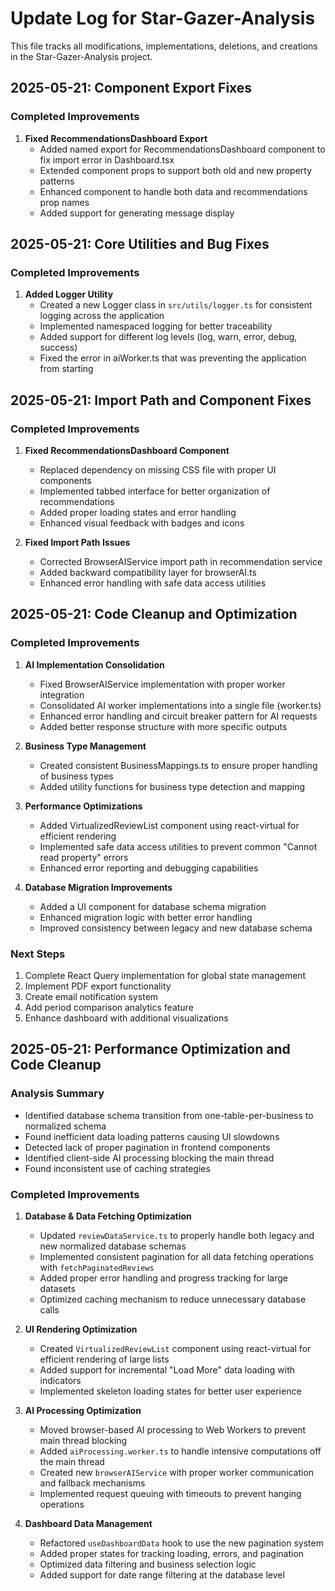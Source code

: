 # Update Log for Star-Gazer-Analysis

This file tracks all modifications, implementations, deletions, and creations in the Star-Gazer-Analysis project.

## 2025-05-21: Component Export Fixes

### Completed Improvements
1. **Fixed RecommendationsDashboard Export**
   - Added named export for RecommendationsDashboard component to fix import error in Dashboard.tsx
   - Extended component props to support both old and new property patterns
   - Enhanced component to handle both data and recommendations prop names
   - Added support for generating message display

## 2025-05-21: Core Utilities and Bug Fixes

### Completed Improvements
1. **Added Logger Utility**
   - Created a new Logger class in `src/utils/logger.ts` for consistent logging across the application
   - Implemented namespaced logging for better traceability
   - Added support for different log levels (log, warn, error, debug, success)
   - Fixed the error in aiWorker.ts that was preventing the application from starting

## 2025-05-21: Import Path and Component Fixes

### Completed Improvements
1. **Fixed RecommendationsDashboard Component**
   - Replaced dependency on missing CSS file with proper UI components
   - Implemented tabbed interface for better organization of recommendations
   - Added proper loading states and error handling
   - Enhanced visual feedback with badges and icons

2. **Fixed Import Path Issues**
   - Corrected BrowserAIService import path in recommendation service
   - Added backward compatibility layer for browserAI.ts
   - Enhanced error handling with safe data access utilities

## 2025-05-21: Code Cleanup and Optimization

### Completed Improvements
1. **AI Implementation Consolidation**
   - Fixed BrowserAIService implementation with proper worker integration
   - Consolidated AI worker implementations into a single file (worker.ts)
   - Enhanced error handling and circuit breaker pattern for AI requests
   - Added better response structure with more specific outputs

2. **Business Type Management**
   - Created consistent BusinessMappings.ts to ensure proper handling of business types
   - Added utility functions for business type detection and mapping

3. **Performance Optimizations**
   - Added VirtualizedReviewList component using react-virtual for efficient rendering
   - Implemented safe data access utilities to prevent common "Cannot read property" errors
   - Enhanced error reporting and debugging capabilities

4. **Database Migration Improvements**
   - Added a UI component for database schema migration
   - Enhanced migration logic with better error handling
   - Improved consistency between legacy and new database schema

### Next Steps
1. Complete React Query implementation for global state management
2. Implement PDF export functionality
3. Create email notification system
4. Add period comparison analytics feature
5. Enhance dashboard with additional visualizations

## 2025-05-21: Performance Optimization and Code Cleanup

### Analysis Summary
- Identified database schema transition from one-table-per-business to normalized schema
- Found inefficient data loading patterns causing UI slowdowns
- Detected lack of proper pagination in frontend components
- Identified client-side AI processing blocking the main thread
- Found inconsistent use of caching strategies

### Completed Improvements
1. **Database & Data Fetching Optimization**
   - Updated `reviewDataService.ts` to properly handle both legacy and new normalized database schemas
   - Implemented consistent pagination for all data fetching operations with `fetchPaginatedReviews`
   - Added proper error handling and progress tracking for large datasets
   - Optimized caching mechanism to reduce unnecessary database calls

2. **UI Rendering Optimization**
   - Created `VirtualizedReviewList` component using react-virtual for efficient rendering of large lists
   - Added support for incremental "Load More" data loading with indicators
   - Implemented skeleton loading states for better user experience

3. **AI Processing Optimization**
   - Moved browser-based AI processing to Web Workers to prevent main thread blocking
   - Added `aiProcessing.worker.ts` to handle intensive computations off the main thread
   - Created new `browserAIService` with proper worker communication and fallback mechanisms
   - Implemented request queuing with timeouts to prevent hanging operations

4. **Dashboard Data Management**
   - Refactored `useDashboardData` hook to use the new pagination system
   - Added proper states for tracking loading, errors, and pagination
   - Optimized data filtering and business selection logic
   - Added support for date range filtering at the database level
